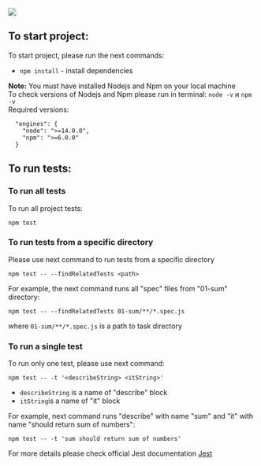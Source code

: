 [![](https://github.com/Eleks-front-camp/front-camp-2021/actions/workflows/tests.yml/badge.svg)](https://github.com/Eleks-front-camp/front-camp-2021/actions)

## To start project:

To start project, please run the next commands:

* `npm install` - install dependencies

**Note:** You must have installed Nodejs and Npm on your local machine  
To check versions of Nodejs and Npm please run in terminal: `node -v` и `npm -v`  
Required versions:
```
  "engines": {
    "node": ">=14.0.0",
    "npm": ">=6.0.0"
  }
```

## To run tests:

### To run all tests

To run all project tests:

`npm test`

### To run tests from a specific directory

Please use next command to run tests from a specific directory

`npm test -- --findRelatedTests <path>`

For example, the next command runs all "spec" files from "01-sum" directory:

`npm test -- --findRelatedTests 01-sum/**/*.spec.js`

where `01-sum/**/*.spec.js` is a path to task directory 

### To run a single test

To run only one test, please use next command:

`npm test -- -t '<describeString> <itString>'`

* `describeString` is a name of "describe" block
* `itString`is a name of "it" block

For example, next command runs "describe" with name "sum" and "it" with name "should return sum of numbers":

`npm test -- -t 'sum should return sum of numbers'`

For more details please check official Jest documentation [Jest](https://jestjs.io/docs/en/cli.html#--testnamepatternregex)
